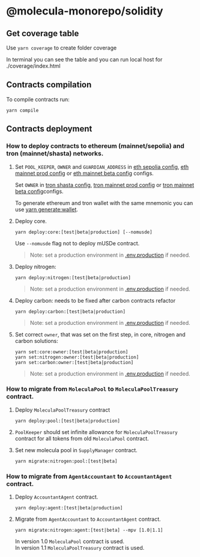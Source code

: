 # @molecula-monorepo/solidity

## Get coverage table

Use `yarn coverage` to create folder coverage

In terminal you can see the table and you can run local host for ./coverage/index.html

## Contracts compilation

To compile contracts run:

```
yarn compile
```

## Contracts deployment

### How to deploy contracts to ethereum (mainnet/sepolia) and tron (mainnet/shasta) networks.

1.  Set `POOL_KEEPER`, `OWNER` and `GUARDIAN_ADDRESS` in [eth sepolia config](./configs/ethereum/sepoliaTyped.ts),
    [eth mainnet prod config](./configs/ethereum/mainnetProdTyped.ts) or
    [eth mainnet beta config](./configs/ethereum/mainnetBetaTyped.ts) configs.

    Set `OWNER` in [tron shasta config](./configs/tron/shastaTyped.ts),
    [tron mainnet prod config](./configs/tron/mainnetProdTyped.ts) or
    [tron mainnet beta config](./configs/tron/mainnetBetaTyped.ts)configs.

    To generate ethereum and tron wallet with the same mnemonic you can use [yarn generate:wallet](./package.json).

2.  Deploy core.

    ```
    yarn deploy:core:[test|beta|production] [--nomusde]
    ```

    Use `--nomusde` flag not to deploy mUSDe contract.

    > Note: set a production environment in [.env.production](./.env.production) if needed.

3.  Deploy nitrogen:

    ```
    yarn deploy:nitrogen:[test|beta|production]
    ```

    > Note: set a production environment in [.env.production](./.env.production) if needed.

4.  Deploy carbon: needs to be fixed after carbon contracts refactor

    ```
    yarn deploy:carbon:[test|beta|production]
    ```

    > Note: set a production environment in [.env.production](./.env.production) if needed.

5.  Set correct `owner`, that was set on the first step, in core, nitrogen and carbon solutions:

    ```
    yarn set:core:owner:[test|beta|production]
    yarn set:nitrogen:owner:[test|beta|production]
    yarn set:carbon:owner:[test|beta|production]
    ```

    > Note: set a production environment in [.env.production](./.env.production) if needed.

### How to migrate from `MoleculaPool` to `MoleculaPoolTreasury` contract.

1. Deploy `MoleculaPoolTreasury` contract
    ```
    yarn deploy:pool:[test|beta|production]
    ```
2. `PoolKeeper` should set infinite allowance for `MoleculaPoolTreasury` contract for all tokens from old `MoleculaPool`
   contract.

3. Set new molecula pool in `SupplyManager` contract.
    ```
    yarn migrate:nitrogen:pool:[test|beta]
    ```

### How to migrate from `AgentAccountant` to `AccountantAgent` contract.

1. Deploy `AccountantAgent` contract.

    ```
    yarn deploy:agent:[test|beta|production]
    ```

2. Migrate from `AgentAccountant` to `AccountantAgent` contract.

    ```
    yarn migrate:nitrogen:agent:[test|beta] --mpv [1.0|1.1]
    ```

    In version 1.0 `MoleculaPool` contract is used.  
    In version 1.1 `MoleculaPoolTreasury` contract is used.
